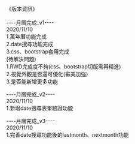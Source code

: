 《版本資訊》
<br>
<br>
----月曆完成_v1----
<br>
2020/11/10
<br>
1.萬年曆功能完成
<br>
2.date搜尋功能完成
<br>
3.css、bootstrap套用完成
<br>
(待解決問題)
<br>
1.RWD完成度不夠(css、bootstrap切版需再精進)
<br>
2.視覺外觀是否還可優化(審美加強)
<br>
3.是否能新增更多功能


----月曆完成_v2----
<br>
2020/11/10
<br>
1.新增date搜尋表單驗證功能


----月曆完成_v3----
<br>
2020/11/10
<br>
1.完善date搜尋功能後的lastmonth、nextmonth功能
<br>
